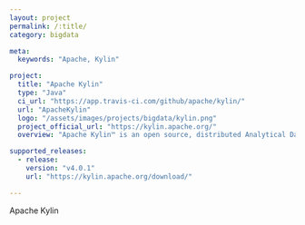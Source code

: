 ```yaml
---
layout: project
permalink: /:title/
category: bigdata

meta:
  keywords: "Apache, Kylin"

project:
  title: "Apache Kylin"
  type: "Java"
  ci_url: "https://app.travis-ci.com/github/apache/kylin/"
  url: "ApacheKylin"
  logo: "/assets/images/projects/bigdata/kylin.png"
  project_official_url: "https://kylin.apache.org/"
  overview: "Apache Kylin™ is an open source, distributed Analytical Data Warehouse for Big Data; it was designed to provide OLAP (Online Analytical Processing) capability in the big data era. By renovating the multi-dimensional cube and precalculation technology on Hadoop and Spark, Kylin is able to achieve near constant query speed regardless of the ever-growing data volume. Reducing query latency from minutes to sub-second, Kylin brings online analytics back to big data."

supported_releases:
  - release:
    version: "v4.0.1"
    url: "https://kylin.apache.org/download/" 

---
```


<p>Apache Kylin</p>
